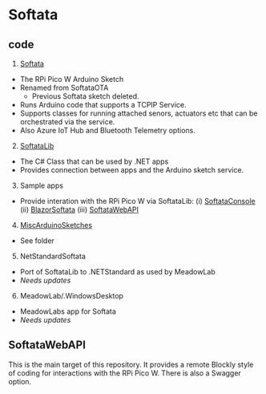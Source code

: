 # Softata

## code

1. [Softata](./Softata)  
  - The RPi Pico W Arduino Sketch
  - Renamed from SoftataOTA
    - Previous Softata sketch deleted.
  - Runs Arduino code that supports a TCPIP Service.
  - Supports classes for running attached senors, actuators etc that can be orchestrated via the service.
  - Also Azure IoT Hub and Bluetooth Telemetry options.
2. [SoftataLib](./SofataLib)  
  - The C# Class that can be used by .NET apps
  - Provides connection between apps and the Arduino sketch service.
3. Sample apps
  - Provide interation with the RPi Pico W via SoftataLib:
   (i) [SoftataConsole](./SoftaConsole)
  (ii) [BlazorSoftata](./BlazorSoftata)
  (iii) [SoftataWebAPI](./SoftataWebAPI)
4. [MiscArduinoSketches](./MiscArduinoSketches)
  - See folder
5. NetStandardSoftata
  - Port of SoftataLib to .NETStandard as used by MeadowLab
  - _Needs updates_
6. MeadowLab/.WindowsDesktop
  - MeadowLabs app for Softata
  - _Needs updates_

## SoftataWebAPI

This is the main target of this repository. It provides a remote Blockly style of coding for interactions with the RPi Pico W. There is also a Swagger option.